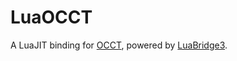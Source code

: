 # LuaOCCT

A LuaJIT binding for [OCCT](https://dev.opencascade.org/), powered by [LuaBridge3](https://github.com/kunitoki/LuaBridge3).
